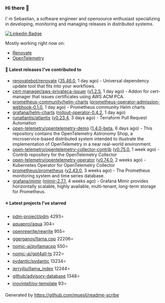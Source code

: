 ### Hi there 👋

I’ m Sebastian, a software engineer and opensource enthusiast specializing in developing, monitoring and managing releases in distributed systems.

[![Linkedin Badge](https://img.shields.io/badge/-LinkedIn-blue?style=flat&logo=Linkedin&logoColor=white&link=https://www.linkedin.com/in/sebastian-poxhofer/)](https://www.linkedin.com/in/sebastian-poxhofer/)

Mostly working right now on:
- [Renovate](https://github.com/renovatebot/renovate)
- [OpenTelemetry](https://github.com/open-telemetry)



#### 🚀 Latest releases I've contributed to

- [renovatebot/renovate](https://github.com/renovatebot/renovate) ([35.46.0](https://github.com/renovatebot/renovate/releases/tag/35.46.0), 1 day ago) - Universal dependency update tool that fits into your workflows.
- [cert-manager/aws-privateca-issuer](https://github.com/cert-manager/aws-privateca-issuer) ([v1.2.5](https://github.com/cert-manager/aws-privateca-issuer/releases/tag/v1.2.5), 1 day ago) - Addon for cert-manager that issues certificates using AWS ACM PCA.
- [prometheus-community/helm-charts](https://github.com/prometheus-community/helm-charts) ([prometheus-operator-admission-webhook-0.1.0](https://github.com/prometheus-community/helm-charts/releases/tag/prometheus-operator-admission-webhook-0.1.0), 1 day ago) - Prometheus community Helm charts
- [grafana/helm-charts](https://github.com/grafana/helm-charts) ([rollout-operator-0.4.2](https://github.com/grafana/helm-charts/releases/tag/rollout-operator-0.4.2), 1 day ago)
- [runatlantis/atlantis](https://github.com/runatlantis/atlantis) ([v0.23.4](https://github.com/runatlantis/atlantis/releases/tag/v0.23.4), 3 days ago) - Terraform Pull Request Automation
- [open-telemetry/opentelemetry-demo](https://github.com/open-telemetry/opentelemetry-demo) ([1.4.0-beta](https://github.com/open-telemetry/opentelemetry-demo/releases/tag/1.4.0-beta), 6 days ago) - This repository contains the OpenTelemetry Astronomy Shop, a microservice-based distributed system intended to illustrate the implementation of OpenTelemetry in a near real-world environment.
- [open-telemetry/opentelemetry-collector-contrib](https://github.com/open-telemetry/opentelemetry-collector-contrib) ([v0.75.0](https://github.com/open-telemetry/opentelemetry-collector-contrib/releases/tag/v0.75.0), 1 week ago) - Contrib repository for the OpenTelemetry Collector
- [open-telemetry/opentelemetry-operator](https://github.com/open-telemetry/opentelemetry-operator) ([v0.74.0](https://github.com/open-telemetry/opentelemetry-operator/releases/tag/v0.74.0), 2 weeks ago) - Kubernetes Operator for OpenTelemetry Collector
- [prometheus/prometheus](https://github.com/prometheus/prometheus) ([v2.43.0](https://github.com/prometheus/prometheus/releases/tag/v2.43.0), 3 weeks ago) - The Prometheus monitoring system and time series database.
- [grafana/mimir](https://github.com/grafana/mimir) ([mimir-2.7.1](https://github.com/grafana/mimir/releases/tag/mimir-2.7.1), 4 weeks ago) - Grafana Mimir provides horizontally scalable, highly available, multi-tenant, long-term storage for Prometheus.

#### ⭐ Latest projects I've starred

- [pdm-project/pdm](https://github.com/pdm-project/pdm) 4293⭐
- [aquaproj/aqua](https://github.com/aquaproj/aqua) 304⭐
- [openrewrite/rewrite](https://github.com/openrewrite/rewrite) 955⭐
- [ggerganov/llama.cpp](https://github.com/ggerganov/llama.cpp) 22206⭐
- [nomic-ai/pyllamacpp](https://github.com/nomic-ai/pyllamacpp) 550⭐
- [nomic-ai/gpt4all-ts](https://github.com/nomic-ai/gpt4all-ts) 222⭐
- [pydantic/pydantic](https://github.com/pydantic/pydantic) 13234⭐
- [jerryjliu/llama_index](https://github.com/jerryjliu/llama_index) 12244⭐
- [github/advisory-database](https://github.com/github/advisory-database) 1348⭐
- [inovintell/py-template](https://github.com/inovintell/py-template) 93⭐



Generated by https://github.com/muesli/readme-scribe
